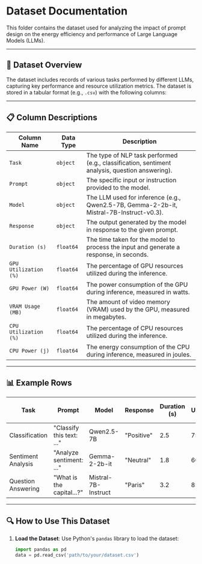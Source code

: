 # Dataset Documentation

This folder contains the dataset used for analyzing the impact of prompt design on the energy efficiency and performance of Large Language Models (LLMs).

---

## 📂 Dataset Overview

The dataset includes records of various tasks performed by different LLMs, capturing key performance and resource utilization metrics. The dataset is stored in a tabular format (e.g., `.csv`) with the following columns:

---

## 📋 Column Descriptions

| **Column Name**          | **Data Type** | **Description**                                                                                  |
|---------------------------|---------------|--------------------------------------------------------------------------------------------------|
| `Task`                   | `object`      | The type of NLP task performed (e.g., classification, sentiment analysis, question answering).  |
| `Prompt`                 | `object`      | The specific input or instruction provided to the model.                                        |
| `Model`                  | `object`      | The LLM used for inference (e.g., Qwen2.5-7B, Gemma-2-2b-it, Mistral-7B-Instruct-v0.3).         |
| `Response`               | `object`      | The output generated by the model in response to the given prompt.                              |
| `Duration (s)`           | `float64`     | The time taken for the model to process the input and generate a response, in seconds.          |
| `GPU Utilization (%)`    | `float64`     | The percentage of GPU resources utilized during the inference.                                  |
| `GPU Power (W)`          | `float64`     | The power consumption of the GPU during inference, measured in watts.                          |
| `VRAM Usage (MB)`        | `float64`     | The amount of video memory (VRAM) used by the GPU, measured in megabytes.                       |
| `CPU Utilization (%)`    | `float64`     | The percentage of CPU resources utilized during the inference.                                  |
| `CPU Power (j)`          | `float64`     | The energy consumption of the CPU during inference, measured in joules.                        |

---

## 📊 Example Rows

| **Task**         | **Prompt**                | **Model**           | **Response**          | **Duration (s)** | **GPU Utilization (%)** | **GPU Power (W)** | **VRAM Usage (MB)** | **CPU Utilization (%)** | **CPU Power (j)** |
|-------------------|---------------------------|----------------------|------------------------|-------------------|--------------------------|--------------------|----------------------|--------------------------|--------------------|
| Classification    | "Classify this text: ..." | Qwen2.5-7B          | "Positive"            | 2.5               | 75.0                     | 120.0              | 8900                | 2.0                      | 40.0               |
| Sentiment Analysis| "Analyze sentiment: ..."  | Gemma-2-2b-it        | "Neutral"             | 1.8               | 60.0                     | 100.0              | 7800                | 1.5                      | 30.0               |
| Question Answering| "What is the capital...?" | Mistral-7B-Instruct  | "Paris"               | 3.2               | 85.0                     | 140.0              | 9200                | 2.5                      | 50.0               |

---

## 🔍 How to Use This Dataset

1. **Load the Dataset**:
   Use Python's `pandas` library to load the dataset:
   ```python
   import pandas as pd
   data = pd.read_csv('path/to/your/dataset.csv')

